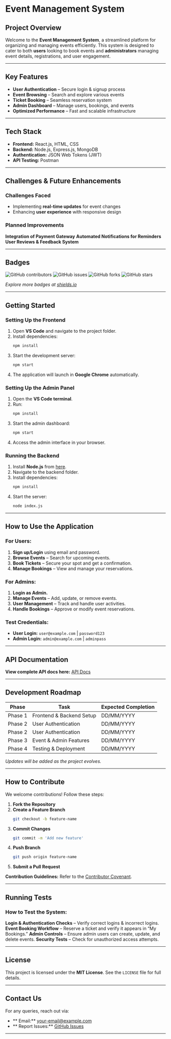 # Event Management System

## Project Overview
Welcome to the **Event Management System**, a streamlined platform for organizing and managing events efficiently. This system is designed to cater to both **users** looking to book events and **administrators** managing event details, registrations, and user engagement.

---
## Key Features
- **User Authentication** – Secure login & signup process
- **Event Browsing** – Search and explore various events
- **Ticket Booking** – Seamless reservation system
- **Admin Dashboard** – Manage users, bookings, and events
- **Optimized Performance** – Fast and scalable infrastructure

---
## Tech Stack
- **Frontend:** React.js, HTML, CSS
- **Backend:** Node.js, Express.js, MongoDB
- **Authentication:** JSON Web Tokens (JWT)
- **API Testing:** Postman

---
## Challenges & Future Enhancements
### **Challenges Faced**
- Implementing **real-time updates** for event changes
- Enhancing **user experience** with responsive design

### **Planned Improvements**
 **Integration of Payment Gateway**
 **Automated Notifications for Reminders**
 **User Reviews & Feedback System**

---
## Badges
![GitHub contributors](https://img.shields.io/github/contributors/your-repo-name/your-project)
![GitHub issues](https://img.shields.io/github/issues/your-repo-name/your-project)
![GitHub forks](https://img.shields.io/github/forks/your-repo-name/your-project)
![GitHub stars](https://img.shields.io/github/stars/your-repo-name/your-project)

*Explore more badges at [shields.io](https://shields.io/)*

---
## Getting Started

### Setting Up the Frontend
1. Open **VS Code** and navigate to the project folder.
2. Install dependencies:
   ```sh
   npm install
   ```
3. Start the development server:
   ```sh
   npm start
   ```
4. The application will launch in **Google Chrome** automatically.

### Setting Up the Admin Panel
1. Open the **VS Code terminal**.
2. Run:
   ```sh
   npm install
   ```
3. Start the admin dashboard:
   ```sh
   npm start
   ```
4. Access the admin interface in your browser.

### Running the Backend
1. Install **Node.js** from [here](https://nodejs.org/en/download).
2. Navigate to the backend folder.
3. Install dependencies:
   ```sh
   npm install
   ```
4. Start the server:
   ```sh
   node index.js
   ```

---
## How to Use the Application

### **For Users:**
1. **Sign up/Login** using email and password.
2. **Browse Events** – Search for upcoming events.
3. **Book Tickets** – Secure your spot and get a confirmation.
4. **Manage Bookings** – View and manage your reservations.

### **For Admins:**
1. **Login as Admin.**
2. **Manage Events** – Add, update, or remove events.
3. **User Management** – Track and handle user activities.
4. **Handle Bookings** – Approve or modify event reservations.

###  **Test Credentials:**
- **User Login:** `user@example.com` | `password123`
- **Admin Login:** `admin@example.com` | `adminpass`

---
##  API Documentation
 **View complete API docs here:** [API Docs](https://docs.google.com/document/d/1MZCkpW8WzVyJrMvgeTBSW2otBgkqam9JyZnchVYmqO4/edit?usp=sharing)

---
##  Development Roadmap
| Phase | Task | Expected Completion |
|-------|------|---------------------|
|  Phase 1 | Frontend & Backend Setup | DD/MM/YYYY |
|  Phase 2 | User Authentication | DD/MM/YYYY |
|  Phase 2 | User Authentication | DD/MM/YYYY |
|  Phase 3 | Event & Admin Features | DD/MM/YYYY |
|  Phase 4 | Testing & Deployment | DD/MM/YYYY |

*Updates will be added as the project evolves.*

---
##  How to Contribute
We welcome contributions! Follow these steps:
1. **Fork the Repository**
2. **Create a Feature Branch**
   ```sh
   git checkout -b feature-name
   ```
3. **Commit Changes**
   ```sh
   git commit -m 'Add new feature'
   ```
4. **Push Branch**
   ```sh
   git push origin feature-name
   ```
5. **Submit a Pull Request**

**Contribution Guidelines:** Refer to the [Contributor Covenant](https://www.contributor-covenant.org/).

---
##  Running Tests 
### **How to Test the System:**
**Login & Authentication Checks** – Verify correct logins & incorrect logins.
**Event Booking Workflow** – Reserve a ticket and verify it appears in “My Bookings.”
**Admin Controls** – Ensure admin users can create, update, and delete events.
**Security Tests** – Check for unauthorized access attempts.

---
##  License
This project is licensed under the **MIT License**. See the `LICENSE` file for full details.

---
##  Contact Us
For any queries, reach out via:
- ** Email:** [your-email@example.com](mailto:your-email@example.com)
- ** Report Issues:** [GitHub Issues](https://github.com/your-repo-name/issues)

---


